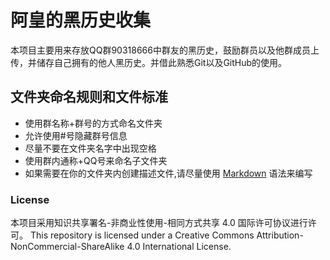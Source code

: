 # 阿皇的黑历史收集
本项目主要用来存放QQ群90318666中群友的黑历史，鼓励群员以及他群成员上传，并储存自己拥有的他人黑历史。并借此熟悉Git以及GitHub的使用。

## 文件夹命名规则和文件标准
* 使用群名称+群号的方式命名文件夹
* 允许使用#号隐藏群号信息
* 尽量不要在文件夹名字中出现空格
* 使用群内通称+QQ号来命名子文件夹
* 如果需要在你的文件夹内创建描述文件,请尽量使用 [Markdown](https://en.wikipedia.org/wiki/Markdown) 语法来编写
### License

本项目采用知识共享署名-非商业性使用-相同方式共享 4.0 国际许可协议进行许可。
This repository is licensed under a Creative Commons Attribution-NonCommercial-ShareAlike 4.0 International License.

